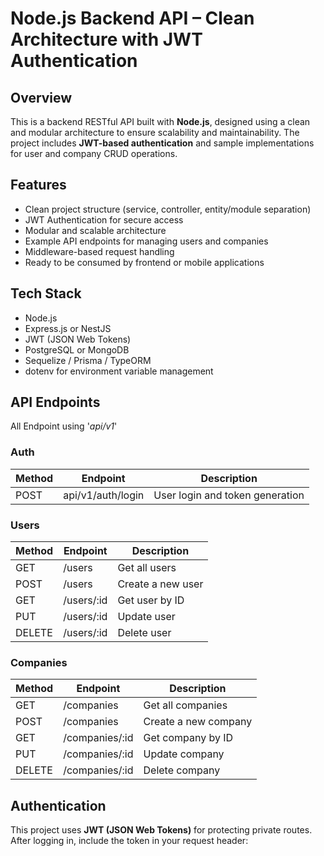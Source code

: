 # Node.js Backend API – Clean Architecture with JWT Authentication

## Overview

This is a backend RESTful API built with **Node.js**, designed using a clean and modular architecture to ensure scalability and maintainability. The project includes **JWT-based authentication** and sample implementations for user and company CRUD operations.

## Features

- Clean project structure (service, controller, entity/module separation)
- JWT Authentication for secure access
- Modular and scalable architecture
- Example API endpoints for managing users and companies
- Middleware-based request handling
- Ready to be consumed by frontend or mobile applications

## Tech Stack

- Node.js
- Express.js or NestJS
- JWT (JSON Web Tokens)
- PostgreSQL or MongoDB
- Sequelize / Prisma / TypeORM
- dotenv for environment variable management

## API Endpoints

All Endpoint using '*api/v1*'

### Auth

| Method | Endpoint      | Description              |
|--------|---------------|--------------------------|
| POST   | api/v1/auth/login   | User login and token generation |

### Users

| Method | Endpoint      | Description              |
|--------|---------------|--------------------------|
| GET    | /users        | Get all users            |
| POST   | /users        | Create a new user        |
| GET    | /users/:id    | Get user by ID           |
| PUT    | /users/:id    | Update user              |
| DELETE | /users/:id    | Delete user              |

### Companies

| Method | Endpoint         | Description              |
|--------|------------------|--------------------------|
| GET    | /companies       | Get all companies        |
| POST   | /companies       | Create a new company     |
| GET    | /companies/:id   | Get company by ID        |
| PUT    | /companies/:id   | Update company           |
| DELETE | /companies/:id   | Delete company           |

## Authentication

This project uses **JWT (JSON Web Tokens)** for protecting private routes. After logging in, include the token in your request header:

